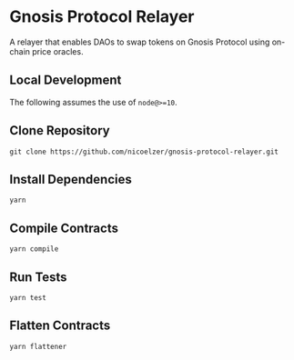 # Gnosis Protocol Relayer

A relayer that enables DAOs to swap tokens on Gnosis Protocol using on-chain price oracles.

## Local Development

The following assumes the use of `node@>=10`.

## Clone Repository

`git clone https://github.com/nicoelzer/gnosis-protocol-relayer.git`

## Install Dependencies

`yarn`

## Compile Contracts

`yarn compile`

## Run Tests

`yarn test`

## Flatten Contracts

`yarn flattener`

